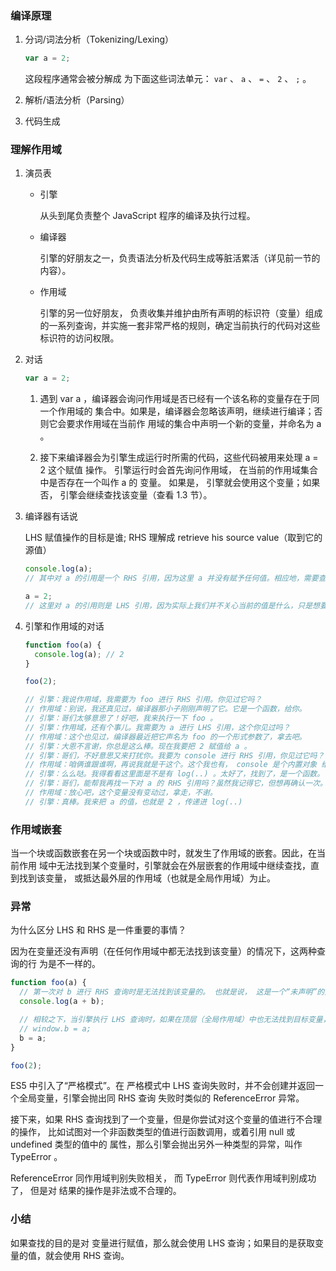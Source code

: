 ### 编译原理

1.  分词/词法分析（Tokenizing/Lexing）

    ```js
    var a = 2;
    ```

    这段程序通常会被分解成 为下面这些词法单元： `var` 、 `a` 、 `=` 、 `2` 、 `;` 。

1.  解析/语法分析（Parsing）

1.  代码生成

### 理解作用域

1.  演员表

    - 引擎

      从头到尾负责整个 JavaScript 程序的编译及执行过程。

    - 编译器

      引擎的好朋友之一，负责语法分析及代码生成等脏活累活（详见前一节的内容）。

    - 作用域

      引擎的另一位好朋友， 负责收集并维护由所有声明的标识符（变量）组成的一系列查询，并实施一套非常严格的规则，确定当前执行的代码对这些标识符的访问权限。

1.  对话


    ```js
    var a = 2;
    ```

    1.  遇到 var a ，编译器会询问作用域是否已经有一个该名称的变量存在于同一个作用域的 集合中。如果是，编译器会忽略该声明，继续进行编译；否则它会要求作用域在当前作 用域的集合中声明一个新的变量，并命名为 a 。

    1.  接下来编译器会为引擎生成运行时所需的代码，这些代码被用来处理 a = 2 这个赋值 操作。 引擎运行时会首先询问作用域， 在当前的作用域集合中是否存在一个叫作 a 的 变量。 如果是， 引擎就会使用这个变量；如果否， 引擎会继续查找该变量（查看 1.3 节）。

1.  编译器有话说

    LHS 赋值操作的目标是谁;
    RHS 理解成 retrieve his source value（取到它的源值）

    ```js
    console.log(a);
    // 其中对 a 的引用是一个 RHS 引用，因为这里 a 并没有赋予任何值。相应地，需要查找并取 得 a 的值，这样才能将值传递给 console.log(..) 。

    a = 2;
    // 这里对 a 的引用则是 LHS 引用，因为实际上我们并不关心当前的值是什么，只是想要为 = 2 这个赋值操作找到一个目标。
    ```

1.  引擎和作用域的对话

    ```js
    function foo(a) {
      console.log(a); // 2
    }

    foo(2);

    // 引擎：我说作用域，我需要为 foo 进行 RHS 引用。你见过它吗？
    // 作用域：别说，我还真见过，编译器那小子刚刚声明了它。它是一个函数，给你。
    // 引擎：哥们太够意思了！好吧，我来执行一下 foo 。
    // 引擎：作用域，还有个事儿。我需要为 a 进行 LHS 引用，这个你见过吗？
    // 作用域：这个也见过，编译器最近把它声名为 foo 的一个形式参数了，拿去吧。
    // 引擎：大恩不言谢，你总是这么棒。现在我要把 2 赋值给 a 。
    // 引擎：哥们，不好意思又来打扰你。我要为 console 进行 RHS 引用，你见过它吗？
    // 作用域：咱俩谁跟谁啊，再说我就是干这个。这个我也有， console 是个内置对象 给你。
    // 引擎：么么哒。我得看看这里面是不是有 log(..) 。太好了，找到了，是一个函数。
    // 引擎：哥们，能帮我再找一下对 a 的 RHS 引用吗？虽然我记得它，但想再确认一次。
    // 作用域：放心吧，这个变量没有变动过，拿走，不谢。
    // 引擎：真棒。我来把 a 的值，也就是 2 ，传递进 log(..)
    ```

### 作用域嵌套

当一个块或函数嵌套在另一个块或函数中时，就发生了作用域的嵌套。因此，在当前作用 域中无法找到某个变量时，引擎就会在外层嵌套的作用域中继续查找，直到找到该变量， 或抵达最外层的作用域（也就是全局作用域）为止。

### 异常

为什么区分 LHS 和 RHS 是一件重要的事情？

因为在变量还没有声明（在任何作用域中都无法找到该变量）的情况下，这两种查询的行 为是不一样的。

```js
function foo(a) {
  // 第一次对 b 进行 RHS 查询时是无法找到该变量的。 也就是说， 这是一个“未声明”的变 量，因为在任何相关的作用域中都无法找到它。
  console.log(a + b);

  // 相较之下，当引擎执行 LHS 查询时，如果在顶层（全局作用域）中也无法找到目标变量， 全局作用域中 就会创建一个具有该名称的变量，并将其返还给引擎，前提是程序运行在非 “严格模式”下。
  // window.b = a;
  b = a;
}

foo(2);
```

ES5 中引入了“严格模式”。在 严格模式中 LHS 查询失败时，并不会创建并返回一个全局变量，引擎会抛出同 RHS 查询 失败时类似的 ReferenceError 异常。

接下来，如果 RHS 查询找到了一个变量，但是你尝试对这个变量的值进行不合理的操作， 比如试图对一个非函数类型的值进行函数调用，或着引用 null 或 undefined 类型的值中的 属性，那么引擎会抛出另外一种类型的异常，叫作 TypeError 。

ReferenceError 同作用域判别失败相关， 而 TypeError 则代表作用域判别成功了， 但是对 结果的操作是非法或不合理的。

### 小结

如果查找的目的是对 变量进行赋值，那么就会使用 LHS 查询；如果目的是获取变量的值，就会使用 RHS 查询。

